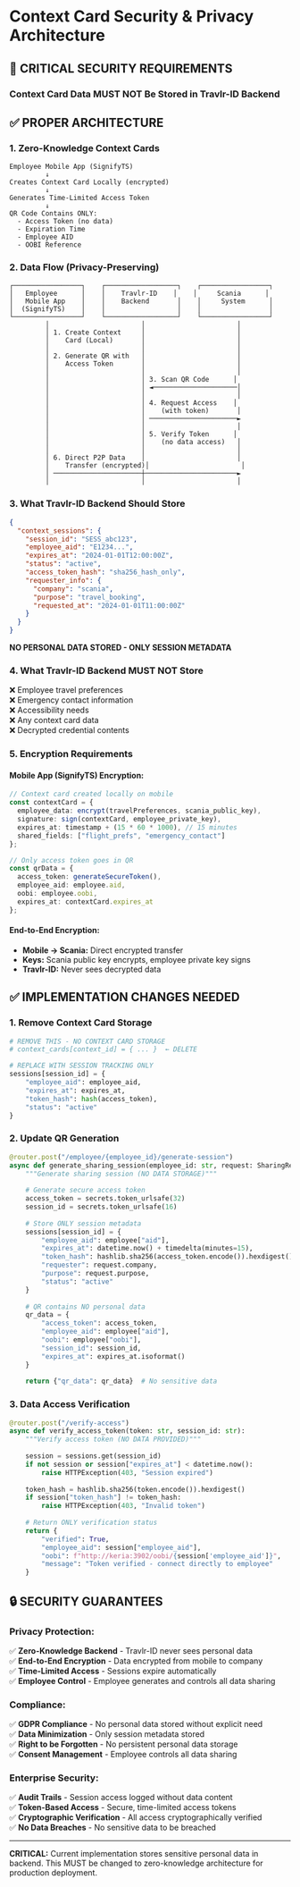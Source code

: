 # Context Card Security & Privacy Architecture

## 🚨 CRITICAL SECURITY REQUIREMENTS

### **Context Card Data MUST NOT Be Stored in Travlr-ID Backend**

## ✅ **PROPER ARCHITECTURE**

### **1. Zero-Knowledge Context Cards**
```
Employee Mobile App (SignifyTS)
         ↓
Creates Context Card Locally (encrypted)
         ↓
Generates Time-Limited Access Token
         ↓
QR Code Contains ONLY:
  - Access Token (no data)
  - Expiration Time
  - Employee AID
  - OOBI Reference
```

### **2. Data Flow (Privacy-Preserving)**
```
┌─────────────────┐    ┌──────────────────┐    ┌─────────────────┐
│   Employee      │    │    Travlr-ID    │    │     Scania      │
│   Mobile App    │    │    Backend       │    │     System      │
│  (SignifyTS)    │    │                  │    │                 │
└─────────────────┘    └──────────────────┘    └─────────────────┘
         │                       │                       │
         │ 1. Create Context     │                       │
         │    Card (Local)       │                       │
         │                       │                       │
         │ 2. Generate QR with   │                       │
         │    Access Token       │                       │
         │                       │                       │
         │                       │ 3. Scan QR Code      │
         │                       │ ◄─────────────────────│
         │                       │                       │
         │                       │ 4. Request Access    │
         │                       │    (with token)       │
         │                       │ ──────────────────────►
         │                       │                       │
         │                       │ 5. Verify Token      │
         │                       │    (no data access)   │
         │                       │                       │
         │ 6. Direct P2P Data    │                       │
         │    Transfer (encrypted)│                       │
         │ ──────────────────────┼───────────────────────►
         │                       │                       │
```

### **3. What Travlr-ID Backend Should Store**
```json
{
  "context_sessions": {
    "session_id": "SESS_abc123",
    "employee_aid": "E1234...",
    "expires_at": "2024-01-01T12:00:00Z",
    "status": "active",
    "access_token_hash": "sha256_hash_only",
    "requester_info": {
      "company": "scania",
      "purpose": "travel_booking",
      "requested_at": "2024-01-01T11:00:00Z"
    }
  }
}
```

**NO PERSONAL DATA STORED - ONLY SESSION METADATA**

### **4. What Travlr-ID Backend MUST NOT Store**
❌ Employee travel preferences  
❌ Emergency contact information  
❌ Accessibility needs  
❌ Any context card data  
❌ Decrypted credential contents  

### **5. Encryption Requirements**

#### **Mobile App (SignifyTS) Encryption:**
```typescript
// Context card created locally on mobile
const contextCard = {
  employee_data: encrypt(travelPreferences, scania_public_key),
  signature: sign(contextCard, employee_private_key),
  expires_at: timestamp + (15 * 60 * 1000), // 15 minutes
  shared_fields: ["flight_prefs", "emergency_contact"]
};

// Only access token goes in QR
const qrData = {
  access_token: generateSecureToken(),
  employee_aid: employee.aid,
  oobi: employee.oobi,
  expires_at: contextCard.expires_at
};
```

#### **End-to-End Encryption:**
- **Mobile → Scania:** Direct encrypted transfer
- **Keys:** Scania public key encrypts, employee private key signs
- **Travlr-ID:** Never sees decrypted data

## ✅ **IMPLEMENTATION CHANGES NEEDED**

### **1. Remove Context Card Storage**
```python
# REMOVE THIS - NO CONTEXT CARD STORAGE
# context_cards[context_id] = { ... }  ← DELETE

# REPLACE WITH SESSION TRACKING ONLY
sessions[session_id] = {
    "employee_aid": employee_aid,
    "expires_at": expires_at,
    "token_hash": hash(access_token),
    "status": "active"
}
```

### **2. Update QR Generation**
```python
@router.post("/employee/{employee_id}/generate-session")
async def generate_sharing_session(employee_id: str, request: SharingRequest):
    """Generate sharing session (NO DATA STORAGE)"""
    
    # Generate secure access token
    access_token = secrets.token_urlsafe(32)
    session_id = secrets.token_urlsafe(16)
    
    # Store ONLY session metadata
    sessions[session_id] = {
        "employee_aid": employee["aid"],
        "expires_at": datetime.now() + timedelta(minutes=15),
        "token_hash": hashlib.sha256(access_token.encode()).hexdigest(),
        "requester": request.company,
        "purpose": request.purpose,
        "status": "active"
    }
    
    # QR contains NO personal data
    qr_data = {
        "access_token": access_token,
        "employee_aid": employee["aid"],
        "oobi": employee["oobi"],
        "session_id": session_id,
        "expires_at": expires_at.isoformat()
    }
    
    return {"qr_data": qr_data}  # No sensitive data
```

### **3. Data Access Verification**
```python
@router.post("/verify-access")
async def verify_access_token(token: str, session_id: str):
    """Verify access token (NO DATA PROVIDED)"""
    
    session = sessions.get(session_id)
    if not session or session["expires_at"] < datetime.now():
        raise HTTPException(403, "Session expired")
    
    token_hash = hashlib.sha256(token.encode()).hexdigest()
    if session["token_hash"] != token_hash:
        raise HTTPException(403, "Invalid token")
    
    # Return ONLY verification status
    return {
        "verified": True,
        "employee_aid": session["employee_aid"],
        "oobi": f"http://keria:3902/oobi/{session['employee_aid']}",
        "message": "Token verified - connect directly to employee"
    }
```

## 🔒 **SECURITY GUARANTEES**

### **Privacy Protection:**
✅ **Zero-Knowledge Backend** - Travlr-ID never sees personal data  
✅ **End-to-End Encryption** - Data encrypted from mobile to company  
✅ **Time-Limited Access** - Sessions expire automatically  
✅ **Employee Control** - Employee generates and controls all data sharing  

### **Compliance:**
✅ **GDPR Compliance** - No personal data stored without explicit need  
✅ **Data Minimization** - Only session metadata stored  
✅ **Right to be Forgotten** - No persistent personal data storage  
✅ **Consent Management** - Employee controls all data sharing  

### **Enterprise Security:**
✅ **Audit Trails** - Session access logged without data content  
✅ **Token-Based Access** - Secure, time-limited access tokens  
✅ **Cryptographic Verification** - All access cryptographically verified  
✅ **No Data Breaches** - No sensitive data to be breached  

---

**CRITICAL:** Current implementation stores sensitive personal data in backend. This MUST be changed to zero-knowledge architecture for production deployment.
